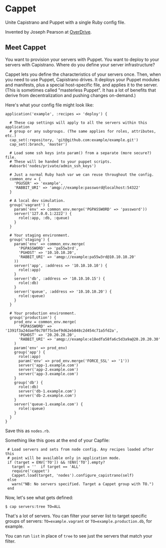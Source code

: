 # Cappet

Unite Capistrano and Puppet with a single Ruby config file.

Invented by Joseph Pearson at [OverDrive](http://overdrive.com).

## Meet Cappet

You want to provision your servers with Puppet. You want to deploy to your
servers with Capistrano. Where do you define your server infrastructure?

Cappet lets you define the characteristics of your servers once. Then, when you
need to use Puppet, Capistrano drives. It deploys your Puppet modules and
manifests, plus a special host-specific file, and applies it to the server.
(This is sometimes called "masterless Puppet". It has a lot of benefits that
derive from decentralization and pushing changes on-demand.)

Here's what your config file might look like:

    application('example', :recipes => 'deploy') {

      # These cap settings will apply to all the servers within this application
      # group or any subgroups. (The same applies for roles, attributes, etc.)
      cap_set(:repository, 'git@github.com:example/example.git')
      cap_set(:branch, 'master')

      # Load some ssh keys into param() from a separate (more secure?) file.
      # These will be handed to your puppet scripts.
      #absorb('nodes/private/admin_ssh_keys')

      # Just a normal Ruby hash var we can reuse throughout the config.
      common_env = {
        'PGUSER' => 'example',
        'RABBIT_URI' => 'amqp://example:password@localhost:54322'
      }

      # A local dev simulation.
      group('vagrant') {
        param('env' => common_env.merge('PGPASSWORD' => 'password'))
        server('127.0.0.1:2222') {
          role(:app, :db, :queue)
        }
      }

      # Your staging environment.
      group('staging') {
        param('env' => common_env.merge(
          'PGPASSWORD' => 'pa55w3rd',
          'PGHOST' => '10.10.10.20',
          'RABBIT_URI' => 'amqp://example:pa55w3rd@10.10.10.20'
        ))
        server('app', :address => '10.10.10.10') {
          role(:app)
        }
        server('db', :address => '10.10.10.15') {
          role(:db)
        }
        server('queue', :address => '10.10.10.20') {
          role(:queue)
        }
      }

      # Your production environment.
      group('production') {
        prod_env = common_env.merge(
          'PGPASSWORD' => '1391f3a24daef0c78f75cbef9d62eb848c2d454c71a5fd2a',
          'PGHOST' => '20.20.20.20',
          'RABBIT_URI' => 'amqp://example:e18edfa58fa6c5d3a9a@20.20.20.30'
        )
        param('env' => prod_env)
        group('app') {
          role(:app)
          param('env' => prod_env.merge('FORCE_SSL' => '1'))
          server('app-1.example.com')
          server('app-2.example.com')
          server('app-3.example.com')
        }
        group('db') {
          role(:db)
          server('db-1.example.com')
          server('db-2.example.com')
        }
        server('queue-1.example.com') {
          role(:queue)
        }
      }
    }


Save this as `nodes.rb`.

Something like this goes at the end of your Capfile:

     # Load servers and sets from node config. Any recipes loaded after this
     # point will be available only in application mode.
     if (target = ENV['TO']) && !ENV['TO'].empty?
       target = ''  if target == 'ALL'
       require('cappet')
       Cappet.load(target, 'nodes').configure_capistrano(self)
     else
       warn("NB: No servers specified. Target a Cappet group with TO.")
     end

Now, let's see what gets defined:

    $ cap servers:tree TO=ALL

That's a lot of servers. You can filter your server list to target specific
groups of servers: `TO=example.vagrant` or `TO=example.production.db`, for
example.

You can run `list` in place of `tree` to see just the servers that match
your filter.

